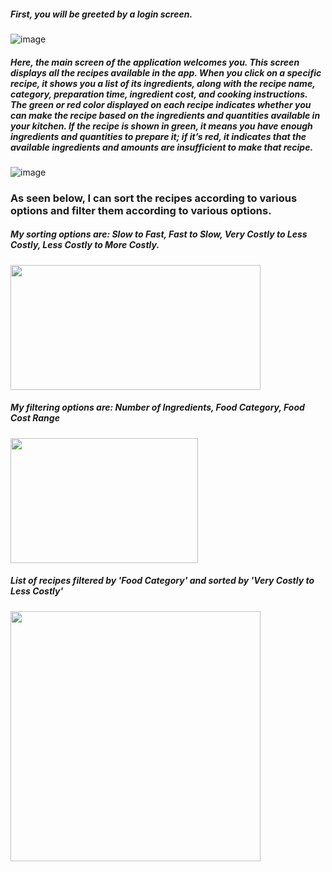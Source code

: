 ##### First, you will be greeted by a login screen.
![image](https://github.com/user-attachments/assets/b9441731-9173-41b7-9ed7-ea1f65a9b2e3)


##### Here, the main screen of the application welcomes you. This screen displays all the recipes available in the app. When you click on a specific recipe, it shows you a list of its ingredients, along with the recipe name, category, preparation time, ingredient cost, and cooking instructions. The green or red color displayed on each recipe indicates whether you can make the recipe based on the ingredients and quantities available in your kitchen. If the recipe is shown in green, it means you have enough ingredients and quantities to prepare it; if it’s red, it indicates that the available ingredients and amounts are insufficient to make that recipe.
![image](https://github.com/user-attachments/assets/303f254e-e969-485c-be79-79037abde972)

### As seen below, I can sort the recipes according to various options and filter them according to various options.

##### My sorting options are: Slow to Fast, Fast to Slow, Very Costly to Less Costly, Less Costly to More Costly.
<img src="https://github.com/user-attachments/assets/8f56ab9f-352a-4452-b30c-19ebde040f18" width="400" height="200"> 

##### My filtering options are: Number of Ingredients, Food Category, Food Cost Range
<img src="https://github.com/user-attachments/assets/002144aa-d8de-4ebe-b47f-09daabf73463" width="300" height="200"> 

##### List of recipes filtered by 'Food Category' and sorted by 'Very Costly to Less Costly'
<img src="https://github.com/user-attachments/assets/b76e2004-7981-4b72-8f63-64d12221da91" width="400" height="400"> 







